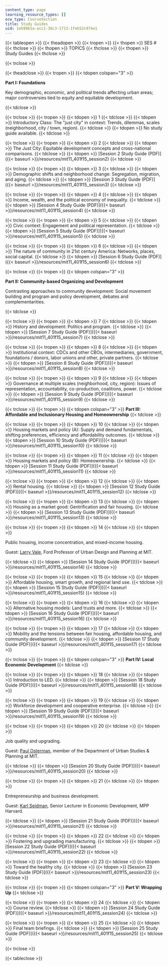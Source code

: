 ```yaml
---
content_type: page
learning_resource_types: []
ocw_type: CourseSection
title: Study Guides
uid: 1eb98b1a-acc1-36c3-1713-1feb52c974e1
---
```


{{< tableopen >}}
{{< theadopen >}}
{{< tropen >}}
{{< thopen >}}
SES #
{{< thclose >}}
{{< thopen >}}
TOPICS
{{< thclose >}}
{{< thopen >}}
Study Guides
{{< thclose >}}

{{< trclose >}}

{{< theadclose >}}
{{< tropen >}}
{{< tdopen colspan="3" >}}


**Part I: Foundations**

Key demographic, economic, and political trends affecting urban areas; major controversies tied to equity and equitable development.


{{< tdclose >}}

{{< trclose >}}
{{< tropen >}}
{{< tdopen >}}
1
{{< tdclose >}}
{{< tdopen >}}
Introductory Class: The "just city" in context: Trends, dilemmas, scales (neighborhood, city / town, region).
{{< tdclose >}}
{{< tdopen >}}
No study guide available.
{{< tdclose >}}

{{< trclose >}}
{{< tropen >}}
{{< tdopen >}}
2
{{< tdclose >}}
{{< tdopen >}}
The Just City: Equitable development concepts and cross-national comparisons.
{{< tdclose >}}
{{< tdopen >}}
[Session 2 Study Guide (PDF)]({{< baseurl >}}/resources/mit11_401f15_session2)
{{< tdclose >}}

{{< trclose >}}
{{< tropen >}}
{{< tdopen >}}
3
{{< tdclose >}}
{{< tdopen >}}
Demographic shifts and neighborhood change: Segregation, migration, and aging.
{{< tdclose >}}
{{< tdopen >}}
[Session 3 Study Guide (PDF)]({{< baseurl >}}/resources/mit11_401f15_session3)
{{< tdclose >}}

{{< trclose >}}
{{< tropen >}}
{{< tdopen >}}
4
{{< tdclose >}}
{{< tdopen >}}
Income, wealth, and the political economy of inequality.
{{< tdclose >}}
{{< tdopen >}}
[Session 4 Study Guide (PDF)]({{< baseurl >}}/resources/mit11_401f15_session4)
{{< tdclose >}}

{{< trclose >}}
{{< tropen >}}
{{< tdopen >}}
5
{{< tdclose >}}
{{< tdopen >}}
Civic context: Engagement and political representation.
{{< tdclose >}}
{{< tdopen >}}
[Session 5 Study Guide (PDF)]({{< baseurl >}}/resources/mit11_401f15_session5)
{{< tdclose >}}

{{< trclose >}}
{{< tropen >}}
{{< tdopen >}}
6
{{< tdclose >}}
{{< tdopen >}}
The nature of community in 21st century America: Networks, places, social capital.
{{< tdclose >}}
{{< tdopen >}}
[Session 6 Study Guide (PDF)]({{< baseurl >}}/resources/mit11_401f15_session6)
{{< tdclose >}}

{{< trclose >}}
{{< tropen >}}
{{< tdopen colspan="3" >}}


**Part II: Community-based Organizing and Development**

Contrasting approaches to community development: Social movement building and program and policy development, debates and complementarities.


{{< tdclose >}}

{{< trclose >}}
{{< tropen >}}
{{< tdopen >}}
7
{{< tdclose >}}
{{< tdopen >}}
History and development: Politics and program.
{{< tdclose >}}
{{< tdopen >}}
[Session 7 Study Guide (PDF)]({{< baseurl >}}/resources/mit11_401f15_session7)
{{< tdclose >}}

{{< trclose >}}
{{< tropen >}}
{{< tdopen >}}
8
{{< tdclose >}}
{{< tdopen >}}
Institutional context: CDCs and other CBOs, intermediaries, government, foundations / donors, labor unions and other, private partners.
{{< tdclose >}}
{{< tdopen >}}
[Session 8 Study Guide (PDF)]({{< baseurl >}}/resources/mit11_401f15_session8)
{{< tdclose >}}

{{< trclose >}}
{{< tropen >}}
{{< tdopen >}}
9
{{< tdclose >}}
{{< tdopen >}}
Governance at multiple scales (neighborhood, city, region): Issues of representation, accountability, co-production, coalitions, power.
{{< tdclose >}}
{{< tdopen >}}
[Session 9 Study Guide (PDF)]({{< baseurl >}}/resources/mit11_401f15_session9)
{{< tdclose >}}

{{< trclose >}}
{{< tropen >}}
{{< tdopen colspan="3" >}}
**Part III: Affordable and Inclusionary Housing and Homeownership**
{{< tdclose >}}

{{< trclose >}}
{{< tropen >}}
{{< tdopen >}}
10
{{< tdclose >}}
{{< tdopen >}}
Housing markets and policy (A): Supply and demand fundamentals, shifting preferences, efficiency and affordability outcomes.
{{< tdclose >}}
{{< tdopen >}}
[Session 10 Study Guide (PDF)]({{< baseurl >}}/resources/mit11_401f15_session10)
{{< tdclose >}}

{{< trclose >}}
{{< tropen >}}
{{< tdopen >}}
11
{{< tdclose >}}
{{< tdopen >}}
Housing markets and policy (B): Homeownership.
{{< tdclose >}}
{{< tdopen >}}
[Session 11 Study Guide (PDF)]({{< baseurl >}}/resources/mit11_401f15_session11)
{{< tdclose >}}

{{< trclose >}}
{{< tropen >}}
{{< tdopen >}}
12
{{< tdclose >}}
{{< tdopen >}}
Rental housing.
{{< tdclose >}}
{{< tdopen >}}
[Session 12 Study Guide (PDF)]({{< baseurl >}}/resources/mit11_401f15_session12)
{{< tdclose >}}

{{< trclose >}}
{{< tropen >}}
{{< tdopen >}}
13
{{< tdclose >}}
{{< tdopen >}}
Housing as a market good: Gentrification and fair housing.
{{< tdclose >}}
{{< tdopen >}}
[Session 13 Study Guide (PDF)]({{< baseurl >}}/resources/mit11_401f15_session13)
{{< tdclose >}}

{{< trclose >}}
{{< tropen >}}
{{< tdopen >}}
14
{{< tdclose >}}
{{< tdopen >}}


Public housing, income concentration, and mixed-income housing.

Guest: [Larry Vale](https://dusp.mit.edu/faculty/lawrence-vale), Ford Professor of Urban Design and Planning at MIT.


{{< tdclose >}}
{{< tdopen >}}
[Session 14 Study Guide (PDF)]({{< baseurl >}}/resources/mit11_401f15_session14)
{{< tdclose >}}

{{< trclose >}}
{{< tropen >}}
{{< tdopen >}}
15
{{< tdclose >}}
{{< tdopen >}}
Affordable housing, smart growth, and regional land use.
{{< tdclose >}}
{{< tdopen >}}
[Session 15 Study Guide (PDF)]({{< baseurl >}}/resources/mit11_401f15_session15)
{{< tdclose >}}

{{< trclose >}}
{{< tropen >}}
{{< tdopen >}}
16
{{< tdclose >}}
{{< tdopen >}}
Alternative housing models: Land trusts and more.
{{< tdclose >}}
{{< tdopen >}}
[Session 16 Study Guide (PDF)]({{< baseurl >}}/resources/mit11_401f15_session16)
{{< tdclose >}}

{{< trclose >}}
{{< tropen >}}
{{< tdopen >}}
17
{{< tdclose >}}
{{< tdopen >}}
Mobility and the tensions between fair housing, affordable housing, and community development.
{{< tdclose >}}
{{< tdopen >}}
[Session 17 Study Guide (PDF)]({{< baseurl >}}/resources/mit11_401f15_session17)
{{< tdclose >}}

{{< trclose >}}
{{< tropen >}}
{{< tdopen colspan="3" >}}
**Part IV: Local Economic Development**
{{< tdclose >}}

{{< trclose >}}
{{< tropen >}}
{{< tdopen >}}
18
{{< tdclose >}}
{{< tdopen >}}
Introduction to LED.
{{< tdclose >}}
{{< tdopen >}}
[Session 18 Study Guide (PDF)]({{< baseurl >}}/resources/mit11_401f15_session18)
{{< tdclose >}}

{{< trclose >}}
{{< tropen >}}
{{< tdopen >}}
19
{{< tdclose >}}
{{< tdopen >}}
Workforce development and cooperative enterprise.
{{< tdclose >}}
{{< tdopen >}}
[Session 19 Study Guide (PDF)]({{< baseurl >}}/resources/mit11_401f15_session19)
{{< tdclose >}}

{{< trclose >}}
{{< tropen >}}
{{< tdopen >}}
20
{{< tdclose >}}
{{< tdopen >}}


Job quality and upgrading.

Guest: [Paul Osterman](http://web.mit.edu/osterman/www/), member of the Department of Urban Studies & Planning at MIT.


{{< tdclose >}}
{{< tdopen >}}
[Session 20 Study Guide (PDF)]({{< baseurl >}}/resources/mit11_401f15_session20)
{{< tdclose >}}

{{< trclose >}}
{{< tropen >}}
{{< tdopen >}}
21
{{< tdclose >}}
{{< tdopen >}}


Entrepreneurship and business development.

Guest: [Karl Seidman](https://dusp.mit.edu/user/1438/subjects), Senior Lecturer in Economic Development, MPP Harvard.


{{< tdclose >}}
{{< tdopen >}}
[Session 21 Study Guide (PDF)]({{< baseurl >}}/resources/mit11_401f15_session21)
{{< tdclose >}}

{{< trclose >}}
{{< tropen >}}
{{< tdopen >}}
22
{{< tdclose >}}
{{< tdopen >}}
Fostering and upgrading manufacturing.
{{< tdclose >}}
{{< tdopen >}}
[Session 22 Study Guide (PDF)]({{< baseurl >}}/resources/mit11_401f15_session22)
{{< tdclose >}}

{{< trclose >}}
{{< tropen >}}
{{< tdopen >}}
23
{{< tdclose >}}
{{< tdopen >}}
Toward the healthy city.
{{< tdclose >}}
{{< tdopen >}}
[Session 23 Study Guide (PDF)]({{< baseurl >}}/resources/mit11_401f15_session23)
{{< tdclose >}}

{{< trclose >}}
{{< tropen >}}
{{< tdopen colspan="3" >}}
**Part V: Wrapping Up**
{{< tdclose >}}

{{< trclose >}}
{{< tropen >}}
{{< tdopen >}}
24
{{< tdclose >}}
{{< tdopen >}}
Course review.
{{< tdclose >}}
{{< tdopen >}}
[Session 24 Study Guide (PDF)]({{< baseurl >}}/resources/mit11_401f15_session24)
{{< tdclose >}}

{{< trclose >}}
{{< tropen >}}
{{< tdopen >}}
25
{{< tdclose >}}
{{< tdopen >}}
Final team briefings.
{{< tdclose >}}
{{< tdopen >}}
[Session 25 Study Guide (PDF)]({{< baseurl >}}/resources/mit11_401f15_session25)
{{< tdclose >}}

{{< trclose >}}

{{< tableclose >}}